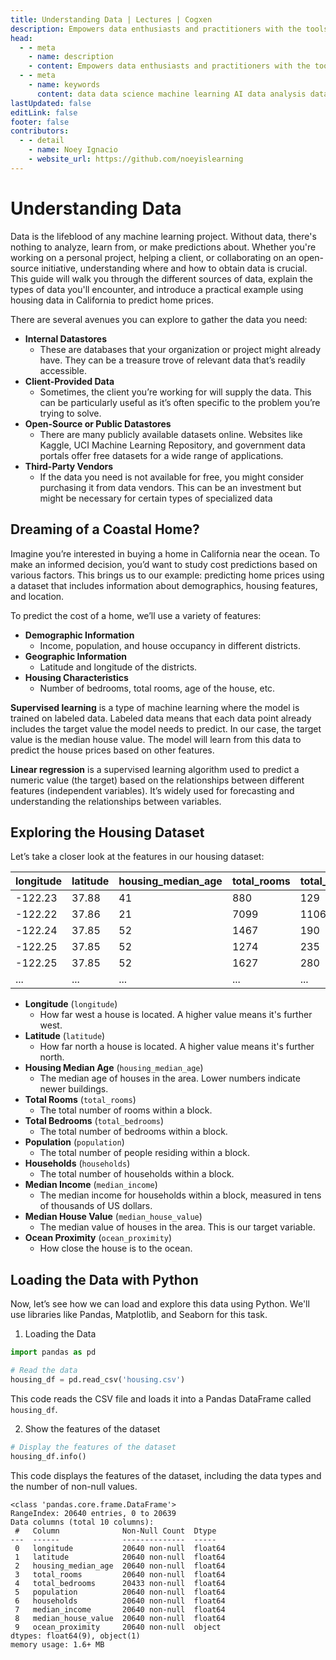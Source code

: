 ```yaml
---
title: Understanding Data | Lectures | Cogxen
description: Empowers data enthusiasts and practitioners with the tools and knowledge to unlock the potential of data.
head:
  - - meta
    - name: description
    - content: Empowers data enthusiasts and practitioners with the tools and knowledge to unlock the potential of data.
  - - meta
    - name: keywords
      content: data data science machine learning AI data analysis data-driven data enthusiasts data practitioners
lastUpdated: false
editLink: false
footer: false
contributors:
  - - detail
    - name: Noey Ignacio
    - website_url: https://github.com/noeyislearning
---
```


# Understanding Data

Data is the lifeblood of any machine learning project. Without data, there's nothing to analyze, learn from, or make predictions about. Whether you're working on a personal project, helping a client, or collaborating on an open-source initiative, understanding where and how to obtain data is crucial. This guide will walk you through the different sources of data, explain the types of data you'll encounter, and introduce a practical example using housing data in California to predict home prices.

There are several avenues you can explore to gather the data you need:

- **Internal Datastores**
  - These are databases that your organization or project might already have. They can be a treasure trove of relevant data that’s readily accessible.
- **Client-Provided Data**
  - Sometimes, the client you’re working for will supply the data. This can be particularly useful as it’s often specific to the problem you’re trying to solve.
- **Open-Source or Public Datastores**
  - There are many publicly available datasets online. Websites like Kaggle, UCI Machine Learning Repository, and government data portals offer free datasets for a wide range of applications.
- **Third-Party Vendors**
  - If the data you need is not available for free, you might consider purchasing it from data vendors. This can be an investment but might be necessary for certain types of specialized data

## Dreaming of a Coastal Home?

Imagine you’re interested in buying a home in California near the ocean. To make an informed decision, you’d want to study cost predictions based on various factors. This brings us to our example: predicting home prices using a dataset that includes information about demographics, housing features, and location.

To predict the cost of a home, we’ll use a variety of features:

- **Demographic Information**
  - Income, population, and house occupancy in different districts.
- **Geographic Information**
  - Latitude and longitude of the districts.
- **Housing Characteristics**
  - Number of bedrooms, total rooms, age of the house, etc.

**Supervised learning** is a type of machine learning where the model is trained on labeled data. Labeled data means that each data point already includes the target value the model needs to predict. In our case, the target value is the median house value. The model will learn from this data to predict the house prices based on other features.

**Linear regression** is a supervised learning algorithm used to predict a numeric value (the target) based on the relationships between different features (independent variables). It’s widely used for forecasting and understanding the relationships between variables.

## Exploring the Housing Dataset

Let’s take a closer look at the features in our housing dataset:

<ScrollableTableContainer>

| longitude | latitude | housing_median_age | total_rooms | total_bedrooms | population | households | median_income | median_house_value | ocean_proximity |
| --------- | -------- | ------------------ | ----------- | -------------- | ---------- | ---------- | ------------- | ------------------ | --------------- |
| -122.23   | 37.88    | 41                 | 880         | 129            | 322        | 126        | 8.3252        | 452600             | NEAR BAY        |
| -122.22   | 37.86    | 21                 | 7099        | 1106           | 2401       | 1138       | 8.3014        | 358500             | NEAR BAY        |
| -122.24   | 37.85    | 52                 | 1467        | 190            | 496        | 177        | 7.2574        | 352100             | NEAR BAY        |
| -122.25   | 37.85    | 52                 | 1274        | 235            | 558        | 219        | 5.6431        | 341300             | NEAR BAY        |
| -122.25   | 37.85    | 52                 | 1627        | 280            | 565        | 259        | 3.8462        | 342200             | NEAR BAY        |
| ...       | ...      | ...                | ...         | ...            | ...        | ...        | ...           | ...                | ...             |

</ScrollableTableContainer>

- **Longitude** (`longitude`)
  - How far west a house is located. A higher value means it's further west.
- **Latitude** (`latitude`)
  - How far north a house is located. A higher value means it's further north.
- **Housing Median Age** (`housing_median_age`)
  - The median age of houses in the area. Lower numbers indicate newer buildings.
- **Total Rooms** (`total_rooms`)
  - The total number of rooms within a block.
- **Total Bedrooms** (`total_bedrooms`)
  - The total number of bedrooms within a block.
- **Population** (`population`)
  - The total number of people residing within a block.
- **Households** (`households`)
  - The total number of households within a block.
- **Median Income** (`median_income`)
  - The median income for households within a block, measured in tens of thousands of US dollars.
- **Median House Value** (`median_house_value`)
  - The median value of houses in the area. This is our target variable.
- **Ocean Proximity** (`ocean_proximity`)
  - How close the house is to the ocean.

## Loading the Data with Python

Now, let’s see how we can load and explore this data using Python. We'll use libraries like Pandas, Matplotlib, and Seaborn for this task.

1. Loading the Data

```python
import pandas as pd

# Read the data
housing_df = pd.read_csv('housing.csv')
```

This code reads the CSV file and loads it into a Pandas DataFrame called `housing_df`.

2. Show the features of the dataset

```python
# Display the features of the dataset
housing_df.info()
```

This code displays the features of the dataset, including the data types and the number of non-null values.

```plaintext
<class 'pandas.core.frame.DataFrame'>
RangeIndex: 20640 entries, 0 to 20639
Data columns (total 10 columns):
 #   Column              Non-Null Count  Dtype
---  ------              --------------  -----
 0   longitude           20640 non-null  float64
 1   latitude            20640 non-null  float64
 2   housing_median_age  20640 non-null  float64
 3   total_rooms         20640 non-null  float64
 4   total_bedrooms      20433 non-null  float64
 5   population          20640 non-null  float64
 6   households          20640 non-null  float64
 7   median_income       20640 non-null  float64
 8   median_house_value  20640 non-null  float64
 9   ocean_proximity     20640 non-null  object
dtypes: float64(9), object(1)
memory usage: 1.6+ MB
```
